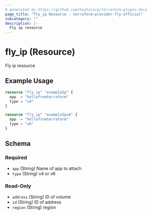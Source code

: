 ```yaml
---
# generated by https://github.com/hashicorp/terraform-plugin-docs
page_title: "fly_ip Resource - terraform-provider-fly-official"
subcategory: ""
description: |-
  Fly ip resource
---
```


# fly_ip (Resource)

Fly ip resource

## Example Usage

```terraform
resource "fly_ip" "exampleIp" {
  app  = "hellofromterraform"
  type = "v4"
}

resource "fly_ip" "exampleIpv6" {
  app  = "hellofromterraform"
  type = "v6"
}
```

<!-- schema generated by tfplugindocs -->
## Schema

### Required

- `app` (String) Name of app to attach
- `type` (String) v4 or v6

### Read-Only

- `address` (String) ID of volume
- `id` (String) ID of address
- `region` (String) region


